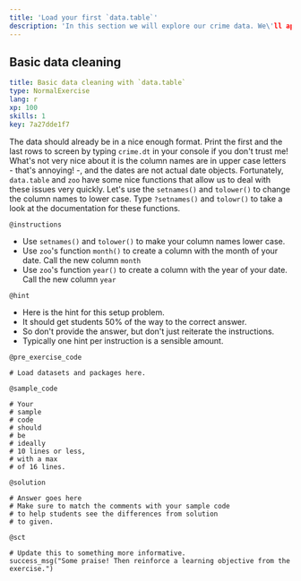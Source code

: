 ```yaml
---
title: 'Load your first `data.table`'
description: 'In this section we will explore our crime data. We\'ll apply a few useful functionalities from `data.table`. We\'ll also try to derive some basic summary stats using `data.table`\'s power. Hold on to your hat! `crime.dt` is our basic data. Let\'s find out what it\'s about. We\'ll be using libraries `data.table` and `zoo`. They have been pre-loaded to your environment.'
---
```


## Basic data cleaning

```yaml
title: Basic data cleaning with `data.table`
type: NormalExercise
lang: r
xp: 100 
skills: 1
key: 7a27dde1f7   
```


The data should already be in a nice enough format. Print the first and the last rows to screen by typing `crime.dt` in your console if you don't trust me! What's not very nice about it is the column names are in upper case letters - that's annoying! -, and the dates are not actual date objects. Fortunately, `data.table` and `zoo` have some nice functions that allow us to deal with these issues very quickly. Let's use the `setnames()` and `tolower()` to change the column names to lower case. Type `?setnames()` and `tolowr()` to take a look at the documentation for these functions.


`@instructions`
- Use `setnames()` and `tolower()` to make your column names lower case.
- Use `zoo`'s function `month()` to create a column with the month of your date. Call the new column `month`
- Use `zoo`'s function `year()` to create a column with the year of your date. Call the new column `year`

`@hint`
- Here is the hint for this setup problem. 
- It should get students 50% of the way to the correct answer.
- So don't provide the answer, but don't just reiterate the instructions.
- Typically one hint per instruction is a sensible amount.

`@pre_exercise_code`

```{r}
# Load datasets and packages here.
```


`@sample_code`

```{r}
# Your
# sample
# code
# should
# be
# ideally
# 10 lines or less,
# with a max
# of 16 lines.
```


`@solution`

```{r}
# Answer goes here
# Make sure to match the comments with your sample code
# to help students see the differences from solution
# to given.
```


`@sct`

```{r}
# Update this to something more informative.
success_msg("Some praise! Then reinforce a learning objective from the exercise.")
```


